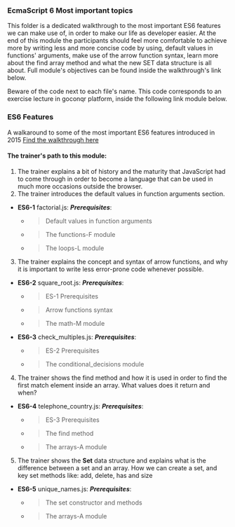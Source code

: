 ### EcmaScript 6 Most important topics

This folder is a dedicated walkthrough to the most important ES6 features we can make use of, in order
to make our life as developer easier. At the end of this module the participants should feel more comfortable
to achieve more by writing less and more concise code by using, default values in functions' arguments,
make use of the arrow function syntax, learn more about the find array method and what the new SET data
structure is all about. Full module's objectives can be found inside the walkthrough's link below.

Beware of the code next to each file's name. This code corresponds to an exercise lecture in goconqr
platform, inside the following link module below.

### ES6 Features

A walkaround to some of the most important ES6 features introduced in 2015 [Find the walkthrough here](https://www.goconqr.com/c/64835-ecma-script-6-/course_modules/97311-course-s-objectives?)

#### The trainer's path to this module:

1. The trainer explains a bit of history and the maturity that JavaScript had to come through in order to become a language that can be used in much more occasions outside the browser.
2. The trainer introduces the default values in function arguments section.
* **ES6-1** factorial.js: **_Prerequisites_**:
  * >Default values in function arguments
  * >The functions-F module
  * >The loops-L module
3. The trainer explains the concept and syntax of arrow functions, and why it is important to write less error-prone code whenever possible.
* **ES6-2** square_root.js: **_Prerequisites_**:
  * >ES-1 Prerequisites
  * >Arrow functions syntax
  * >The math-M module
* **ES6-3** check_multiples.js: **_Prerequisites_**:
  * >ES-2 Prerequisites
  * >The conditional_decisions module
4. The trainer shows the find method and how it is used in order to find the first match element inside an array. What values does it return and when?
* **ES6-4** telephone_country.js: **_Prerequisites_**:
  * >ES-3 Prerequisites
  * >The find method
  * >The arrays-A module
5. The trainer shows the **Set** data structure and explains what is the difference between a set and an array. How we can create a set, and key set methods like: add, delete, has and size
* **ES6-5** unique_names.js: **_Prerequisites_**:
  * >The set constructor and methods
  * >The arrays-A module
